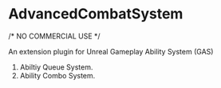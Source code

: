 # AdvancedCombatSystem
 
 /* NO COMMERCIAL USE */
 
 An extension plugin for Unreal Gameplay Ability System (GAS)
 
 1. Abiltiy Queue System.
 2. Ability Combo System.
